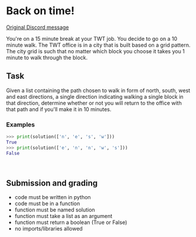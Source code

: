 # Back on time!

[Original Discord message](https://discordapp.com/channels/501090983539245061/680851798340272141/750024027031994458)

You're on a 15 minute break at your TWT job. You decide to go on a 10 minute walk. The TWT office is in a city that is built based on a grid pattern. The city grid is such that no matter which block you choose it takes you 1 minute to walk through the block.
​

## Task

Given a list containing the path chosen to walk in form of north, south, west and east directions, a single direction indicating walking a single block in that direction, determine whether or not you will return to the office with that path and if you'll make it in 10 minutes.
​

### Examples

```python
>>> print(solution(['n', 'e', 's', 'w']))
True
>>> print(solution(['e', 'n', 'n', 'w', 's']))
False
```

​

## Submission and grading

- code must be written in python
- code must be in a function
- function must be named solution
- function must take a list as an argument
- function must return a boolean (True or False)
- no imports/libraries allowed
